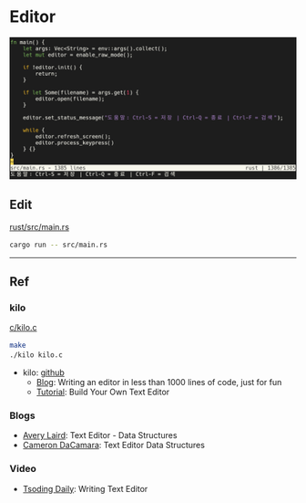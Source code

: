 # Editor

![rust](images/rust.png)

## Edit

[rust/src/main.rs](rust/src/main.rs)

```bash
cargo run -- src/main.rs
```

______________________________________________________________________

## Ref

### kilo

[c/kilo.c](c/kilo.c)

```bash
make
./kilo kilo.c
```

- kilo: [github](https://github.com/antirez/kilo)
  - [Blog](http://antirez.com/news/108): Writing an editor in less than 1000
    lines of code, just for fun
  - [Tutorial](https://viewsourcecode.org/snaptoken/kilo/): Build Your Own Text
    Editor

### Blogs

- [Avery Laird](https://www.averylaird.com/programming/the%20text%20editor/2017/09/30/the-piece-table):
  Text Editor - Data Structures
- [Cameron DaCamara](https://cdacamar.github.io/data%20structures/algorithms/benchmarking/text%20editors/c++/editor-data-structures/):
  Text Editor Data Structures

### Video

- [Tsoding Daily](https://youtu.be/2UY_Am-Q-oI): Writing Text Editor

